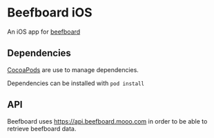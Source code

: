#  Beefboard iOS
An iOS app for [beefboard](https://beefboard.mooo.com)

## Dependencies
[CocoaPods](https://cocoapods.org/) are use to manage dependencies.

Dependencies can be installed with `pod install` 

## API
Beefboard uses https://api.beefboard.mooo.com in order to be able to retrieve
beefboard data.
